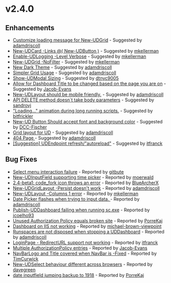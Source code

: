 # v2.4.0

## Enhancements

* [Customize loading message for New-UDGrid](https://github.com/ironmansoftware/universal-dashboard/issues/773) - Suggested by [adamdriscoll](https://github.com/adamdriscoll)
* [New-UDCard -Links @\( New-UDButton \)](https://github.com/ironmansoftware/universal-dashboard/issues/759) - Suggested by [mkellerman](https://github.com/mkellerman)
* [Enable-UDLogging -Level Verbose](https://github.com/ironmansoftware/universal-dashboard/issues/758) - Suggested by [mkellerman](https://github.com/mkellerman)
* [New-UDGrid -NoFilter](https://github.com/ironmansoftware/universal-dashboard/issues/742) - Suggested by [mkellerman](https://github.com/mkellerman)
* [New Dark Theme](https://github.com/ironmansoftware/universal-dashboard/issues/730) - Suggested by [adamdriscoll](https://github.com/adamdriscoll)
* [Simpler Grid Usage](https://github.com/ironmansoftware/universal-dashboard/issues/727) - Suggested by [adamdriscoll](https://github.com/adamdriscoll)
* [Show-UDModal Sizing](https://github.com/ironmansoftware/universal-dashboard/issues/720) - Suggested by [dtnyc9005](https://github.com/dtnyc9005)
* [Allow for Dashboard Title to be changed based on the page you are on](https://github.com/ironmansoftware/universal-dashboard/issues/716) - Suggested by [Jacob-Evans](https://github.com/Jacob-Evans)
* [New-UDLayout should be mobile friendly.](https://github.com/ironmansoftware/universal-dashboard/issues/687) - Suggested by [adamdriscoll](https://github.com/adamdriscoll)
* [API DELETE method doesn´t take body parameters](https://github.com/ironmansoftware/universal-dashboard/issues/686) - Suggested by [sandrovj](https://github.com/sandrovj)
* ["Loading..." animation during long running scripts.](https://github.com/ironmansoftware/universal-dashboard/issues/685) - Suggested by [bitfrickler](https://github.com/bitfrickler)
* [New-UD Button Should accept font and background color](https://github.com/ironmansoftware/universal-dashboard/issues/669) - Suggested by [DCC-Fischer](https://github.com/DCC-Fischer)
* [Grid layout for UD](https://github.com/ironmansoftware/universal-dashboard/issues/622) - Suggested by [adamdriscoll](https://github.com/adamdriscoll)
* [404 Page ](https://github.com/ironmansoftware/universal-dashboard/issues/561) - Suggested by [adamdriscoll](https://github.com/adamdriscoll)
* [\[Suggestion\] UDEndpoint refresh/"autoreload"](https://github.com/ironmansoftware/universal-dashboard/issues/532) - Suggested by [itfranck](https://github.com/itfranck)

## Bug Fixes

* [Select menu interaction failure](https://github.com/ironmansoftware/universal-dashboard/issues/771) - Reported by [gitbute](https://github.com/gitbute)
* [New-UDInputField supporting time picker](https://github.com/ironmansoftware/universal-dashboard/issues/769) - Reported by [moerwald](https://github.com/moerwald)
* [2.4-beta1: code\_fork icon throws an error](https://github.com/ironmansoftware/universal-dashboard/issues/768) - Reported by [BlueArcherX](https://github.com/BlueArcherX)
* [New-UDGridLayout -Persist doesn't work](https://github.com/ironmansoftware/universal-dashboard/issues/762) - Reported by [adamdriscoll](https://github.com/adamdriscoll)
* [New-UDLayout -Columns 1 error](https://github.com/ironmansoftware/universal-dashboard/issues/755) - Reported by [mkellerman](https://github.com/mkellerman)
* [Date Picker flashes when trying to input data. ](https://github.com/ironmansoftware/universal-dashboard/issues/743) - Reported by [adamdriscoll](https://github.com/adamdriscoll)
* [Publish-UDDashboard failing when running sc.exe](https://github.com/ironmansoftware/universal-dashboard/issues/735) - Reported by [jcoelho93](https://github.com/jcoelho93)
* [Unused Authorization Policy equals broken site](https://github.com/ironmansoftware/universal-dashboard/issues/724) - Reported by [PorreKaj](https://github.com/PorreKaj)
* [Dashboard on IIS not working](https://github.com/ironmansoftware/universal-dashboard/issues/719) - Reported by [michael-brown-viewpoint](https://github.com/michael-brown-viewpoint)
* [Runspaces are not disposed when stopping a UDDashboard](https://github.com/ironmansoftware/universal-dashboard/issues/688) - Reported by [adamdriscoll](https://github.com/adamdriscoll)
* [LoginPage - RedirectURL support  not working](https://github.com/ironmansoftware/universal-dashboard/issues/681) - Reported by [itfranck](https://github.com/itfranck)
* [Multiple AuthorizationPolicy entries](https://github.com/ironmansoftware/universal-dashboard/issues/664) - Reported by [Jacob-Evans](https://github.com/Jacob-Evans)
* [NavBarLogo and Title covered when NavBar is -Fixed](https://github.com/ironmansoftware/universal-dashboard/issues/637) - Reported by [TimCurwick](https://github.com/TimCurwick)
* [New-UDSelect behaviour different across browsers](https://github.com/ironmansoftware/universal-dashboard/issues/558) - Reported by [davegreen](https://github.com/davegreen)
* [date inputfield jumping backup to 1918](https://github.com/ironmansoftware/universal-dashboard/issues/544) - Reported by [PorreKaj](https://github.com/PorreKaj)

